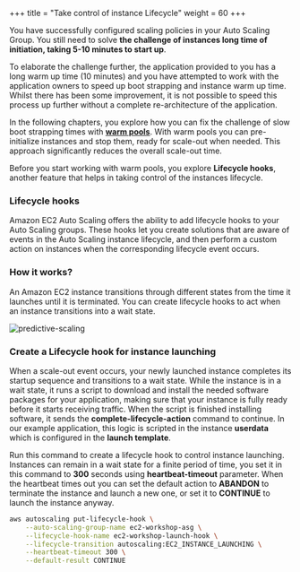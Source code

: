 +++
title = "Take control of instance Lifecycle"
weight = 60
+++

You have successfully configured scaling policies in your Auto Scaling Group. You still need to solve **the challenge of instances long time of initiation, taking 5-10 minutes to start up**.

To elaborate the challenge further, the application provided to you has a long warm up time (10 minutes) and you have attempted to work with the application owners to speed up boot strapping and instance warm up time. Whilst there has been some improvement, it is not possible to speed this process up further without a complete re-architecture of the application.

In the following chapters, you explore how you can fix the challenge of slow boot strapping times with [**warm pools**](https://docs.aws.amazon.com/autoscaling/ec2/userguide/ec2-auto-scaling-warm-pools.html). With warm pools you can pre-initialize instances and stop them, ready for scale-out when needed. This approach significantly reduces the overall scale-out time.

Before you start working with warm pools, you explore **Lifecycle hooks**, another feature that helps in taking control of the instances lifecycle.

### Lifecycle hooks

Amazon EC2 Auto Scaling offers the ability to add lifecycle hooks to your Auto Scaling groups. These hooks let you create solutions that are aware of events in the Auto Scaling instance lifecycle, and then perform a custom action on instances when the corresponding lifecycle event occurs.

### How it works?

An Amazon EC2 instance transitions through different states from the time it launches until it is terminated. You can create lifecycle hooks to act when an instance transitions into a wait state.

![predictive-scaling](/images/efficient-and-resilient-ec2-auto-scaling/lifecycle-hooks.png)

### Create a Lifecycle hook for instance launching

When a scale-out event occurs, your newly launched instance completes its startup sequence and transitions to a wait state. While the instance is in a wait state, it runs a script to download and install the needed software packages for your application, making sure that your instance is fully ready before it starts receiving traffic. When the script is finished installing software, it sends the **complete-lifecycle-action** command to continue. In our example application, this logic is scripted in the instance **userdata** which is configured in the **launch template**.

Run this command to create a lifecycle hook to control instance launching. Instances can remain in a wait state for a finite period of time, you set it in this command to **300** seconds using **heartbeat-timeout** parameter. When the heartbeat times out you can set the default action to **ABANDON** to terminate the instance and launch a new one, or set it to **CONTINUE** to launch the instance anyway.

```bash
aws autoscaling put-lifecycle-hook \
    --auto-scaling-group-name ec2-workshop-asg \
    --lifecycle-hook-name ec2-workshop-launch-hook \
    --lifecycle-transition autoscaling:EC2_INSTANCE_LAUNCHING \
    --heartbeat-timeout 300 \
    --default-result CONTINUE
```
